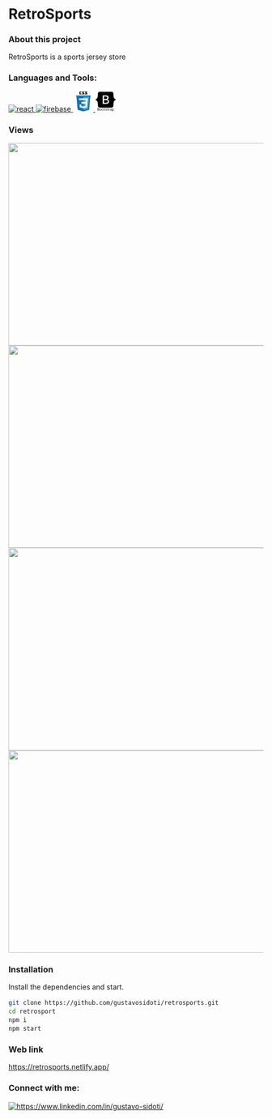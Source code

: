 # RetroSports

<h3>About this project</h3>

RetroSports is a sports jersey store

<h3 align="left">Languages and Tools:</h3>

<p align="left"> <a href="https://es.reactjs.org/docs/getting-started.html" target="_blank" rel="noreferrer"> <img src="https://cdn.jsdelivr.net/gh/devicons/devicon/icons/react/react-original-wordmark.svg" alt="react" width="40" height="40"/> </a><a href="https://firebase.google.com/docs" target="_blank" rel="noreferrer"> <img src="https://cdn.jsdelivr.net/gh/devicons/devicon/icons/firebase/firebase-plain-wordmark.svg" alt="firebase" width="40" height="40"/> </a> <a href="https://www.w3schools.com/css/" target="_blank" rel="noreferrer"> <img src="https://raw.githubusercontent.com/devicons/devicon/master/icons/css3/css3-original-wordmark.svg" alt="css3" width="40" height="40"/> </a> <a href="https://getbootstrap.com" target="_blank" rel="noreferrer"> <img src="https://raw.githubusercontent.com/devicons/devicon/master/icons/bootstrap/bootstrap-plain-wordmark.svg" alt="bootstrap" width="40" height="40"/> </a> 
</p>

<h3>Views</h3>
<img align="center" src="https://res.cloudinary.com/dsnccd8pt/image/upload/v1673900134/React/Main_dphzt7.png" height="400" width="700" />
<img align="center" src="https://res.cloudinary.com/dsnccd8pt/image/upload/v1673900135/React/detail_olau7q.png" height="400" width="700" />
<img align="center" src="https://res.cloudinary.com/dsnccd8pt/image/upload/v1673900134/React/Carro_yfirfp.png" height="400" width="700" />
<img align="center" src="https://res.cloudinary.com/dsnccd8pt/image/upload/v1673900134/React/gracias_qla94l.png" height="400" width="700" />

<h3>Installation</h3>

Install the dependencies and start.

```sh
git clone https://github.com/gustavosidoti/retrosports.git
cd retrosport
npm i
npm start
```

<h3>Web link</h3>

https://retrosports.netlify.app/

<h3 align="left">Connect with me:</h3>
<p align="left">
<a href="https://linkedin.com/in/https://www.linkedin.com/in/gustavo-sidoti/" target="blank"><img align="center" src="https://raw.githubusercontent.com/rahuldkjain/github-profile-readme-generator/master/src/images/icons/Social/linked-in-alt.svg" alt="https://www.linkedin.com/in/gustavo-sidoti/" height="30" width="40" /></a>
</p>


